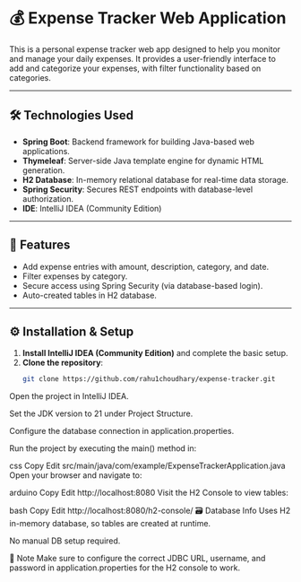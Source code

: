 # 💰 Expense Tracker Web Application

This is a personal expense tracker web app designed to help you monitor and manage your daily expenses. It provides a user-friendly interface to add and categorize your expenses, with filter functionality based on categories.

---

## 🛠️ Technologies Used

- **Spring Boot**: Backend framework for building Java-based web applications.
- **Thymeleaf**: Server-side Java template engine for dynamic HTML generation.
- **H2 Database**: In-memory relational database for real-time data storage.
- **Spring Security**: Secures REST endpoints with database-level authorization.
- **IDE**: IntelliJ IDEA (Community Edition)

---

## 🚀 Features

- Add expense entries with amount, description, category, and date.
- Filter expenses by category.
- Secure access using Spring Security (via database-based login).
- Auto-created tables in H2 database.

---

## ⚙️ Installation & Setup

1. **Install IntelliJ IDEA (Community Edition)** and complete the basic setup.
2. **Clone the repository**:
   ```bash
   git clone https://github.com/rahu1choudhary/expense-tracker.git
Open the project in IntelliJ IDEA.

Set the JDK version to 21 under Project Structure.

Configure the database connection in application.properties.

Run the project by executing the main() method in:

css
Copy
Edit
src/main/java/com/example/ExpenseTrackerApplication.java
Open your browser and navigate to:

arduino
Copy
Edit
http://localhost:8080
Visit the H2 Console to view tables:

bash
Copy
Edit
http://localhost:8080/h2-console/
🗃️ Database Info
Uses H2 in-memory database, so tables are created at runtime.

No manual DB setup required.

📌 Note
Make sure to configure the correct JDBC URL, username, and password in application.properties for the H2 console to work.

